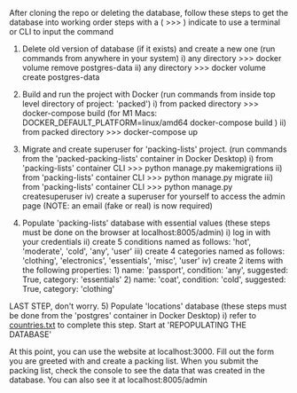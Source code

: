 After cloning the repo or deleting the database, follow these steps to get the database into working order
steps with a ( >>> ) indicate to use a terminal or CLI to input the command

1. Delete old version of database (if it exists) and create a new one (run commands from anywhere in your system)
   i) any directory >>> docker volume remove postgres-data
   ii) any directory >>> docker volume create postgres-data

2. Build and run the project with Docker (run commands from inside top level directory of project: 'packed')
   i) from packed directory >>> docker-compose build (for M1 Macs: DOCKER_DEFAULT_PLATFORM=linux/amd64 docker-compose build )
   ii) from packed directory >>> docker-compose up

3. Migrate and create superuser for 'packing-lists' project. (run commands from the 'packed-packing-lists' container in Docker Desktop)
   i) from 'packing-lists' container CLI >>> python manage.py makemigrations
   ii) from 'packing-lists' container CLI >>> python manage.py migrate
   iii) from 'packing-lists' container CLI >>> python manage.py createsuperuser
   iv) create a superuser for yourself to access the admin page (NOTE: an email (fake or real) is now required)

4. Populate 'packing-lists' database with essential values (these steps must be done on the browser at localhost:8005/admin)
   i) log in with your credentials
   ii) create 5 conditions named as follows: 'hot', 'moderate', 'cold', 'any', 'user'
   iii) create 4 categories named as follows: 'clothing', 'electronics', 'essentials', 'misc', 'user'
   iv) create 2 items with the following properties: 1) name: 'passport', condition: 'any', suggested: True, category: 'essentials' 2) name: 'coat', condition: 'cold', suggested: True, category: 'clothing'

LAST STEP, don't worry. 5) Populate 'locations' database (these steps must be done from the 'postgres' container in Docker Desktop)
i) refer to [countries.txt](api/locations/countries.txt) to complete this step. Start at 'REPOPULATING THE DATABASE'

At this point, you can use the website at localhost:3000. Fill out the form you are greeted with and create a packing list.
When you submit the packing list, check the console to see the data that was created in the database. You can also see it at localhost:8005/admin
